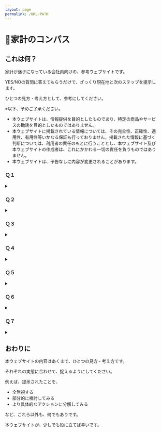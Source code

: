 ```yaml
---
layout: page
permalink: /URL-PATH
---
```

# 🧭家計のコンパス
## これは何？
家計が迷子になっている会社員向けの、参考ウェブサイトです。

YES/NOの質問に答えてもらうだけで、ざっくり現在地と次のステップを提示します。

ひとつの見方・考え方として、参考にしてください。

※以下、予めご了承ください。
- 本ウェブサイトは、情報提供を目的としたものであり、特定の商品やサービスの勧誘を目的としたものではありません。
- 本ウェブサイトに掲載されている情報については、その完全性、正確性、適用性、有用性等いかなる保証も行っておりません。掲載された情報に基づく判断については、利用者の責任のもとに行うこととし、本ウェブサイト及び本ウェブサイトの作成者は、これにかかわる一切の責任を負うものではありません。
- 本ウェブサイトは、予告なしに内容が変更されることがあります。

### Ｑ１
<details>
  <summary></summary>
  <strong>賃貸住宅に住んでいて、今、転居が必要になった場合、転居資金はあるか？（もしくは賃貸住宅に住んでいないか？）</strong>
  <br>
  <details>
    <summary>YES</summary>　Ｑ２へ
  </details>
  <details>
    <summary>NO</summary>　現在地：🌧
    <br>
    <strong>　　危うい兆候。継続的な黒字化、緊急予備資金の確保をしたい</strong>
    <br>　次のステップ
    <br>
    <strong>　　今の家賃４〜６か月分を目安に、貯金する</strong>
  </details>
</details>

### Ｑ２
<details>
  <summary></summary>
  <strong>今、収入が途絶えた場合、当面必要な生活資金はあるか？</strong>
  <br>
  <details>
    <summary>YES</summary>　Ｑ３へ
  </details>
  <details>
    <summary>NO</summary>　現在地：☁
    <br>
    <strong>　　備えが物足りない可能性。黒字のさらなる安定化、緊急予備資金の拡大をしたい</strong>
    <br>　次のステップ
    <ul>
      <li>
        <strong>月収（手取り）３～６か月分を目安に、貯金する AND/OR</strong>
      </li>
      <li>
        <strong>（病気やケガについて）月収（手取り）の７割を月額の目安に、就業不能保障保険など、保険に加入する AND/OR</strong>
      </li>
      <li>その他</li>
    </ul>
    ※前提として、失業手当や公的保障等でカバーできる範囲を確認する（ただし、失業手当などは、必ずしもすぐに受給できない可能性があるため要注意）</details>
</details>

### Ｑ３
<details>
  <summary></summary>
  <strong>家計を同じくする、負担が同等以下の、家族などはいるか？</strong>
  <br>
  ※15歳以下かつ高校生未満の扶養している子供は除く
  <details>
    <summary>YES</summary>　Ｑ４へ
  </details>
  <details>
    <summary>NO</summary>　Ｑ５へ
  </details>
</details>

### Ｑ４
<details>
  <summary></summary>
  <strong>今、自身に万が一のことがあった場合、家族などの経済的な負担を軽減する資金はあるか？</strong>
  <br>
  <details>
    <summary>YES</summary>　Ｑ５へ
  </details>
  <details>
    <summary>NO</summary>　現在地：🏃‍➡️
    <br>
    <strong>　　大切な人のためにも、資金・資産を拡大させたい</strong>
    <br>　次のステップ
    <ul>
      <li>
        <strong>葬儀費用相当分を目安に、貯金する AND/OR</strong>
      </li>
      <li>
        <strong>月収（手取り）の８割を月額の目安に、収入保障保険など、保険に加入する AND/OR</strong>
      </li>
      <li>
        <strong>（住まいが賃貸の場合は）持ち家を購入する AND/OR</strong>
      </li>
      <li>その他</li>
    </ul>
    ※持ち家は、団体信用生命保険等を前提に残債が無くなれば、残された家族などの、住宅費を軽減する手段となり得る</details>
</details>

### Ｑ５
<details>
  <summary></summary>
  <strong>15歳以下かつ高校生未満の扶養している子供はいるか？</strong>
  <br>
  <details>
    <summary>YES</summary>　Ｑ６へ
  </details>
  <details>
    <summary>NO</summary>　Ｑ７へ
  </details>
</details>

### Ｑ６
<details>
  <summary></summary>
  <strong>扶養している子供の教育資金準備に、柔軟性はあるか？</strong>
  <br>
  <details>
    <summary>YES</summary>　Ｑ７へ
  </details>
  <details>
    <summary>NO</summary>　現在地：🧗
      <br>
      <strong>　　次世代の自立、独立を念頭に、時々の場面や用途に対応できるよう、必要資金を準備したい</strong>
      <br>　次のステップ
      <ul>
        <li><strong>普通預金／積立定期預金で、貯金する AND/OR</strong></li>
        <li><strong>NISAで、積立投資する AND/OR</strong></li>
        <li><strong>こども保険（学資保険）／（自身に万が一のことがあった場合について）定期保険など、保険に加入する AND/OR</strong></li>
        <li>その他</li>
      </ul>
    ※現実的な目標額を置いた上で、可能なら複数の方法の組み合わせも考慮したい</details>
</details>

### Ｑ７
<details>
  <summary></summary>
  <strong>会社を引退するまでに、一定の資産を築ける見込みはあるか？</strong>
  <br>
  <details>
    <summary>YES</summary>　Keep it going!
  </details>
  <details>
    <summary>NO</summary>　現在地：🏄
      <br>
      <strong>　　安定した家計を基盤に、将来を見据えて、資産を拡大したい</strong>
      <br>　次のステップ
      <ul>
        <li><strong>NISA／iDeCo／企業型確定拠出年金で、長期・積立投資する AND/OR</strong></li>
        <li><strong>個人年金保険など、保険に加入する AND/OR</strong></li>
        <li><strong>（現職で退職金制度がない場合は）退職金制度がある企業へ転職する AND/OR</strong></li>
        <li>その他</li>
      </ul>
    ※前提として、公的保障等でカバーできる範囲を確認する
    <br>
    ※そもそもの収入向上を目指すことも可能なら考慮したい
  </details>
</details>

## おわりに
本ウェブサイトの内容はあくまで、ひとつの見方・考え方です。

それぞれの実態に合わせて、捉えるようにしてください。

例えば、提示されたことを、

- 全無視する
- 部分的に検討してみる
- より具体的なアクションに分解してみる

など、これら以外も、何でもありです。

本ウェブサイトが、少しでも役に立てば幸いです。

